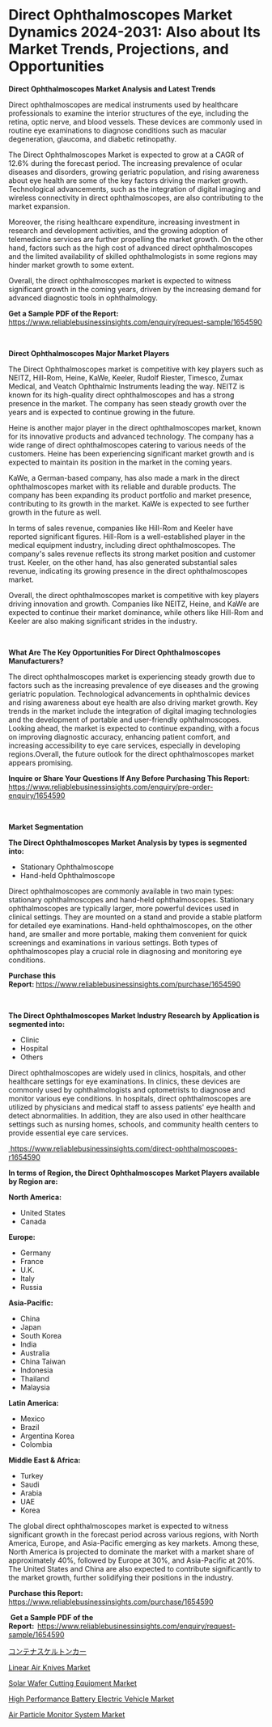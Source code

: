 <p><h1>Direct Ophthalmoscopes Market Dynamics 2024-2031: Also about Its Market Trends, Projections, and Opportunities</h1></p><p><strong>Direct Ophthalmoscopes Market Analysis and Latest Trends</strong></p>
<p><p>Direct ophthalmoscopes are medical instruments used by healthcare professionals to examine the interior structures of the eye, including the retina, optic nerve, and blood vessels. These devices are commonly used in routine eye examinations to diagnose conditions such as macular degeneration, glaucoma, and diabetic retinopathy.</p><p>The Direct Ophthalmoscopes Market is expected to grow at a CAGR of 12.6% during the forecast period. The increasing prevalence of ocular diseases and disorders, growing geriatric population, and rising awareness about eye health are some of the key factors driving the market growth. Technological advancements, such as the integration of digital imaging and wireless connectivity in direct ophthalmoscopes, are also contributing to the market expansion.</p><p>Moreover, the rising healthcare expenditure, increasing investment in research and development activities, and the growing adoption of telemedicine services are further propelling the market growth. On the other hand, factors such as the high cost of advanced direct ophthalmoscopes and the limited availability of skilled ophthalmologists in some regions may hinder market growth to some extent.</p><p>Overall, the direct ophthalmoscopes market is expected to witness significant growth in the coming years, driven by the increasing demand for advanced diagnostic tools in ophthalmology.</p></p>
<p><strong>Get a Sample PDF of the Report:&nbsp;</strong> <a href="https://www.reliablebusinessinsights.com/enquiry/request-sample/1654590">https://www.reliablebusinessinsights.com/enquiry/request-sample/1654590</a></p>
<p>&nbsp;</p>
<p><strong>Direct Ophthalmoscopes Major Market Players</strong></p>
<p><p>The Direct Ophthalmoscopes market is competitive with key players such as NEITZ, Hill-Rom, Heine, KaWe, Keeler, Rudolf Riester, Timesco, Zumax Medical, and Veatch Ophthalmic Instruments leading the way. NEITZ is known for its high-quality direct ophthalmoscopes and has a strong presence in the market. The company has seen steady growth over the years and is expected to continue growing in the future.</p><p>Heine is another major player in the direct ophthalmoscopes market, known for its innovative products and advanced technology. The company has a wide range of direct ophthalmoscopes catering to various needs of the customers. Heine has been experiencing significant market growth and is expected to maintain its position in the market in the coming years.</p><p>KaWe, a German-based company, has also made a mark in the direct ophthalmoscopes market with its reliable and durable products. The company has been expanding its product portfolio and market presence, contributing to its growth in the market. KaWe is expected to see further growth in the future as well.</p><p>In terms of sales revenue, companies like Hill-Rom and Keeler have reported significant figures. Hill-Rom is a well-established player in the medical equipment industry, including direct ophthalmoscopes. The company's sales revenue reflects its strong market position and customer trust. Keeler, on the other hand, has also generated substantial sales revenue, indicating its growing presence in the direct ophthalmoscopes market.</p><p>Overall, the direct ophthalmoscopes market is competitive with key players driving innovation and growth. Companies like NEITZ, Heine, and KaWe are expected to continue their market dominance, while others like Hill-Rom and Keeler are also making significant strides in the industry.</p></p>
<p>&nbsp;</p>
<p><strong>What Are The Key Opportunities For Direct Ophthalmoscopes Manufacturers?</strong></p>
<p><p>The direct ophthalmoscopes market is experiencing steady growth due to factors such as the increasing prevalence of eye diseases and the growing geriatric population. Technological advancements in ophthalmic devices and rising awareness about eye health are also driving market growth. Key trends in the market include the integration of digital imaging technologies and the development of portable and user-friendly ophthalmoscopes. Looking ahead, the market is expected to continue expanding, with a focus on improving diagnostic accuracy, enhancing patient comfort, and increasing accessibility to eye care services, especially in developing regions.Overall, the future outlook for the direct ophthalmoscopes market appears promising.</p></p>
<p><strong>Inquire or Share Your Questions If Any Before Purchasing This Report:</strong> <a href="https://www.reliablebusinessinsights.com/enquiry/pre-order-enquiry/1654590">https://www.reliablebusinessinsights.com/enquiry/pre-order-enquiry/1654590</a></p>
<p>&nbsp;</p>
<p><strong>Market Segmentation</strong></p>
<p><strong>The Direct Ophthalmoscopes Market Analysis by types is segmented into:</strong></p>
<p><ul><li>Stationary Ophthalmoscope</li><li>Hand-held Ophthalmoscope</li></ul></p>
<p><p>Direct ophthalmoscopes are commonly available in two main types: stationary ophthalmoscopes and hand-held ophthalmoscopes. Stationary ophthalmoscopes are typically larger, more powerful devices used in clinical settings. They are mounted on a stand and provide a stable platform for detailed eye examinations. Hand-held ophthalmoscopes, on the other hand, are smaller and more portable, making them convenient for quick screenings and examinations in various settings. Both types of ophthalmoscopes play a crucial role in diagnosing and monitoring eye conditions.</p></p>
<p><strong>Purchase this Report:&nbsp;</strong><a href="https://www.reliablebusinessinsights.com/purchase/1654590">https://www.reliablebusinessinsights.com/purchase/1654590</a></p>
<p>&nbsp;</p>
<p><strong>The Direct Ophthalmoscopes Market Industry Research by Application is segmented into:</strong></p>
<p><ul><li>Clinic</li><li>Hospital</li><li>Others</li></ul></p>
<p><p>Direct ophthalmoscopes are widely used in clinics, hospitals, and other healthcare settings for eye examinations. In clinics, these devices are commonly used by ophthalmologists and optometrists to diagnose and monitor various eye conditions. In hospitals, direct ophthalmoscopes are utilized by physicians and medical staff to assess patients' eye health and detect abnormalities. In addition, they are also used in other healthcare settings such as nursing homes, schools, and community health centers to provide essential eye care services.</p></p>
<p><a href="https://www.reliablebusinessinsights.com/direct-ophthalmoscopes-r1654590">&nbsp;https://www.reliablebusinessinsights.com/direct-ophthalmoscopes-r1654590</a></p>
<p><strong>In terms of Region, the Direct Ophthalmoscopes Market Players available by Region are:</strong></p>
<p>
    <p> <strong> North America: </strong>
        <ul>
            <li>United States</li>
            <li>Canada</li>
        </ul>
        </p> 
    <p> <strong> Europe: </strong>
        <ul>
            <li>Germany</li>
            <li>France</li>
            <li>U.K.</li>
            <li>Italy</li>
            <li>Russia</li>
        </ul>
        </p> 
    <p> <strong> Asia-Pacific: </strong>
        <ul>
            <li>China</li>
            <li>Japan</li>
            <li>South Korea</li>
            <li>India</li>
            <li>Australia</li>
            <li>China Taiwan</li>
            <li>Indonesia</li>
            <li>Thailand</li>
            <li>Malaysia</li>
        </ul>
        </p> 
    <p> <strong> Latin America: </strong>
        <ul>
            <li>Mexico</li>
            <li>Brazil</li>
            <li>Argentina Korea</li>
            <li>Colombia</li>
        </ul>
        </p> 
    <p> <strong> Middle East & Africa: </strong>
        <ul>
            <li>Turkey</li>
            <li>Saudi</li>
            <li>Arabia</li>
            <li>UAE</li>
            <li>Korea</li>
        </ul>
    </p>
    </p>
<p><p>The global direct ophthalmoscopes market is expected to witness significant growth in the forecast period across various regions, with North America, Europe, and Asia-Pacific emerging as key markets. Among these, North America is projected to dominate the market with a market share of approximately 40%, followed by Europe at 30%, and Asia-Pacific at 20%. The United States and China are also expected to contribute significantly to the market growth, further solidifying their positions in the industry.</p></p>
<p><strong>Purchase this Report: </strong><a href="https://www.reliablebusinessinsights.com/purchase/1654590">https://www.reliablebusinessinsights.com/purchase/1654590</a></p>
<p>&nbsp;<strong>Get a Sample PDF of the Report:&nbsp;&nbsp;</strong><a href="https://www.reliablebusinessinsights.com/enquiry/request-sample/1654590">https://www.reliablebusinessinsights.com/enquiry/request-sample/1654590</a></p>
<p><strong></strong></p>
<p><p><a href="https://github.com/TysonKub/Market-Research-Report-List-1/blob/main/2902864168827.md">コンテナスケルトンカー</a></p><p><a href="https://github.com/mabutironaldo/Market-Research-Report-List-5/blob/main/linear-air-knives-market.md">Linear Air Knives Market</a></p><p><a href="https://www.linkedin.com/pulse/solar-wafer-cutting-equipment-market-size-amp-share-owmzc?trackingId=ZJLFlAxnmXHyWBxFqIPJfQ%3D%3D">Solar Wafer Cutting Equipment Market</a></p><p><a href="https://www.linkedin.com/pulse/insights-high-performance-battery-electric-vehicle-market-cwrbc?trackingId=vfYlJtm3RLYGsgD9t8HzUw%3D%3D">High Performance Battery Electric Vehicle Market</a></p><p><a href="https://github.com/Paul14Anderson63/Market-Research-Report-List-5/blob/main/air-particle-monitor-system-market.md">Air Particle Monitor System Market</a></p></p>